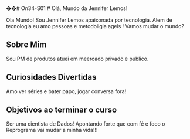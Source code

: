 ��#   O n 3 4 - S 0 1 
 # Olá, Mundo da Jennifer Lemos!

Ola Mundo! Sou Jennifer Lemos apaixonada por tecnologia.
Alem de tecnologia eu amo pessoas e metodoligia ageis !
Vamos mudar o mundo?

## Sobre Mim 
Sou PM de produtos atuei em meercado privado e publico.

## Curiosidades Divertidas
Amo ver séries e bater papo, jogar conversa fora!

## Objetivos ao terminar o curso
Ser uma cientista de Dados!
Apontando forte que com fé e foco o Reprograma vai mudar a minha vida!!!
 
